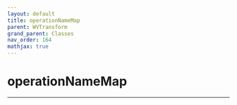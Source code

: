 ```yaml
---
layout: default
title: operationNameMap
parent: WVTransform
grand_parent: Classes
nav_order: 164
mathjax: true
---
```


#  operationNameMap




---

